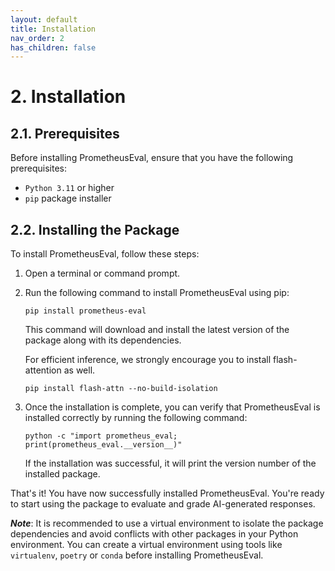```yaml
---
layout: default
title: Installation
nav_order: 2
has_children: false
---
```


# 2. Installation

## 2.1. Prerequisites

Before installing PrometheusEval, ensure that you have the following prerequisites:

- `Python 3.11` or higher
- `pip` package installer

## 2.2. Installing the Package

To install PrometheusEval, follow these steps:

1. Open a terminal or command prompt.

2. Run the following command to install PrometheusEval using pip:
   ```shell
   pip install prometheus-eval
   ```

   This command will download and install the latest version of the package along with its dependencies.

   For efficient inference, we strongly encourage you to install flash-attention as well.

   ```shell
   pip install flash-attn --no-build-isolation
   ```

3. Once the installation is complete, you can verify that PrometheusEval is installed correctly by running the following command:
   ```
   python -c "import prometheus_eval; print(prometheus_eval.__version__)"
   ```

   If the installation was successful, it will print the version number of the installed package.


That's it! You have now successfully installed PrometheusEval. You're ready to start using the package to evaluate and grade AI-generated responses.


***Note***: It is recommended to use a virtual environment to isolate the package dependencies and avoid conflicts with other packages in your Python environment. You can create a virtual environment using tools like `virtualenv`, `poetry` or `conda` before installing PrometheusEval.